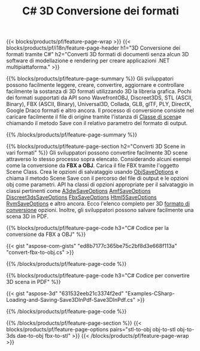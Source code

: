 ﻿---
title: C# 3D Conversione dei formati
url: /it/net/conversion/
description: Converti 3D formati 3ds 3mf amf ase att dae drc dxf fbx gltf jt obj ply rvm stl u3d usdz usd vrml x con poche righe di codice C# tramite la libreria .NET.
---
{{< blocks/products/pf/feature-page-wrap >}}
{{< blocks/products/pf/i18n/feature-page-header h1="3D Conversione dei formati tramite C#" h2="Converti 3D formati di documenti senza alcun 3D software di modellazione e rendering per creare applicazioni .NET multipiattaforma." >}}

{{% blocks/products/pf/feature-page-summary %}}
Gli sviluppatori possono facilmente leggere, creare, convertire, aggiornare e controllare facilmente la sostanza di 3D formati utilizzando 3D la libreria grafica. Pochi dei formati supportati da API sono WavefrontOBJ, Discreet3DS, STL (ASCII, Binary), FBX (ASCII, Binary), Universal3D, Collada, GLB, glTF, PLY, DirectX, Google Draco formati e altro ancora. Il processo di conversione consiste nel caricare facilmente il file di origine tramite l'istanza di [Classe di scena](https://apireference.aspose.com/3d/net/aspose.threed/scene)e chiamando il metodo Save con il relativo parametro del formato di output.

{{% /blocks/products/pf/feature-page-summary %}}

{{% blocks/products/pf/feature-page-section h2="Converti 3D Scene in vari formati" %}}
Gli sviluppatori possono convertire facilmente 3D scene attraverso lo stesso processo sopra elencato. Considerando alcuni esempi come la conversione da **FBX a OBJ**. Carica il file FBX tramite l'oggetto Scene Class. Crea le opzioni di salvataggio usando [ObjSaveOptions](https://apireference.aspose.com/3d/net/aspose.threed.formats/objsaveoptions) e chiama il metodo Scene Save con il percorso del file di output e le opzioni obj come parametri. API ha classi di opzioni appropriate per il salvataggio in classi pertinenti come [A3dwSaveOptions](https://apireference.aspose.com/3d/net/aspose.threed.formats/a3dwsaveoptions) [AmfSaveOptions](https://apireference.aspose.com/3d/net/aspose.threed.formats/amfsaveoptions) [Discreet3dsSaveOptions](https://apireference.aspose.com/3d/net/aspose.threed.formats/discreet3dssaveoptions) [FbxSaveOptions](https://apireference.aspose.com/3d/net/aspose.threed.formats/fbxsaveoptions) [Html5SaveOptions](https://apireference.aspose.com/3d/net/aspose.threed.formats/html5saveoptions) [RvmSaveOptions](https://apireference.aspose.com/3d/net/aspose.threed.formats/rvmsaveoptions) e altro ancora. Ecco l'elenco completo per 3D [formato di conversione](https://apireference.aspose.com/3d/net/aspose.threed.formats) opzioni. Inoltre, gli sviluppatori possono salvare facilmente una scena 3D in PDF.

{{% blocks/products/pf/feature-page-code h3="C# Codice per la conversione da FBX a OBJ" %}}

{{< gist "aspose-com-gists" "ed8b7177c365be75c2bf8d3e668f113a" "convert-fbx-to-obj.cs" >}}

{{% /blocks/products/pf/feature-page-code %}}

{{% blocks/products/pf/feature-page-code h3="C# Codice per convertire 3D scena in PDF" %}}

{{< gist "aspose-3d" "631532eeb21c3374f2ed" "Examples-CSharp-Loading-and-Saving-Save3DInPdf-Save3DInPdf.cs" >}}

{{% /blocks/products/pf/feature-page-code %}}


{{% /blocks/products/pf/feature-page-section %}}
{{< blocks/products/pf/feature-page-options pairs="stl-to-obj obj-to-stl obj-to-3ds dae-to-obj fbx-to-stl" >}}
{{< /blocks/products/pf/feature-page-wrap >}}
